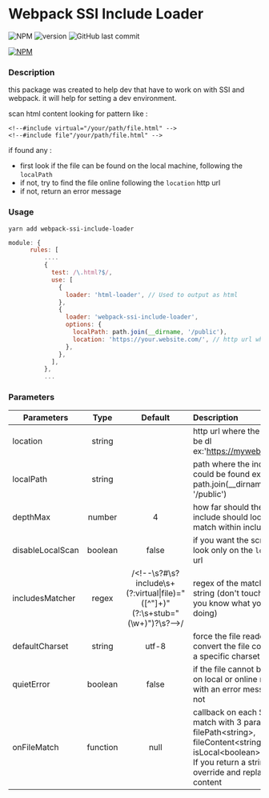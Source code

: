 # Webpack SSI Include Loader

![NPM](https://img.shields.io/npm/l/webpack-ssi-include-loader) ![version](https://img.shields.io/github/v/release/SylRob/webpack-ssi-include-loader) ![GitHub last commit](https://img.shields.io/github/last-commit/SylRob/webpack-ssi-include-loader)

[![NPM](https://nodei.co/npm/webpack-ssi-include-loader.png?downloads=true&downloadRank=true&stars=true)](https://www.npmjs.com/package/webpack-ssi-include-loader)


### Description
this package was created to help dev that have to work on with SSI and webpack.
it will help for setting a dev environment.

scan html content looking for pattern like :
```
<!--#include virtual="/your/path/file.html" -->
<!--#include file"/your/path/file.html" -->
```

if found any :
 - first look if the file can be found on the local machine, following the `localPath`
 - if not, try to find the file online following the `location` http url
 - if not, return an error message

### Usage
```
yarn add webpack-ssi-include-loader
```

```js
module: {
      rules: [
          ....
          {
            test: /\.html?$/,
            use: [
              {
                loader: 'html-loader', // Used to output as html
              },
              {
                loader: 'webpack-ssi-include-loader',
                options: {
                  localPath: path.join(__dirname, '/public'),
                  location: 'https://your.website.com/', // http url where the file can be dl
                },
              },
            ],
          },
          ...
```


### Parameters
| Parameters       | Type          | Default        | Description   |
| ---------------- |:-------------:|:--------------:| :------------ |
| location         | string        |                | http url where the file can be dl ex:'https://mywebsite.com/'  |
| localPath        | string        |                | path where the include files could be found ex: path.join(__dirname, '/public') |
| depthMax         | number        |    4           | how far should the SSI include should look for match within included files |
| disableLocalScan | boolean       |    false       | if you want the script to look only on the `location` url |
| includesMatcher  | regex         | /&lt;!--\s?#\s?include\s+(?:virtual&#124;file)=&quot;([^&quot;]+)&quot;(?:\s+stub=&quot;(\w+)&quot;)?\s?--&gt;/ | regex of the matching string (don't touch unless you know what you are doing) |
| defaultCharset   | string        |    utf-8       | force the file reader to convert the file content into a specific charset |
| quietError       | boolean       |    false       | if the file cannot be found on local or online replace it with an error message or not |
| onFileMatch      | function      |    null        | callback on each SSI line match with 3 parameters : filePath&#60;string&#62;, fileContent&#60;string&#62;, isLocal&#60;boolean&#62;.<br> If you return a string it will override and replace the content |
